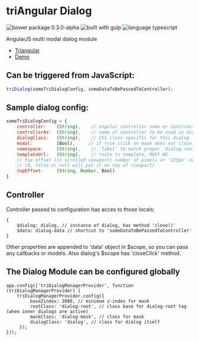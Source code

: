 triAngular Dialog
=================

![bower package 0.3.0-alpha](https://img.shields.io/badge/bower_package-0.3.0--alpha-orange.svg?style=flat)
![built with gulp](https://img.shields.io/badge/built_with-gulp-lightgrey.svg?style=flat)
![language typescript](https://img.shields.io/badge/lang-typescript-blue.svg?style=flat)

AngularJS multi modal dialog module

* [Triangular](http://triangular.io)
* [Demo](http://jsfiddle.net/triangular/suh96jt6/embedded/result,js,html,css/)

Can be triggered from JavaScript:
---------------------------------

```javascript
triDialog(someTriDialogConfig, someDataToBePassedToController);
```

Sample dialog config:
---------------------

```javascript
someTriDialogConfig = {
    controller:    (String),    // angular controller name or constructor
    controllerAs:  (String),    // name of controller to be used in dialog's
    dialogClass:   (String),    // CSS class specific for this dialog
    modal:         (Bool),     // if true click on mask does not close dialog
    namespace:     (String),    // 'label' to match proper 'dialog-root', defaults to 'main'
    templateUrl:   (String),    // route to template, MUST BE
    // top offset (in scrolled viewport) number of pixels or '123px' or '32%'
    // (0, false or null will put it on top of viewport)
    topOffset:     (String, Number, Bool)
}
```

Controller
----------

Controller passed to configuration has acces to those locals:

```
{
    $dialog: dialog, // instance of dialog, has method 'close()'
    $data: dialog.data // shortcut to 'someDataToBePassedToController'
}
```

Other properties are appended to 'data' object in $scope, so you can pass any callbacks or models.
Also dialog's $scope has 'closeClick' method.

The Dialog Module can be configured globally
--------------------------------------------

```
app.config(['triDialogManagerProvider', function (triDialogManagerProvider) {
    triDialogManagerProvider.config({
         baseZindex: 3000, // minimum z-index for mask
         rootClass: 'dialog-root', // class base for dialog-root tag (when inner dialogs are active)
         maskClass: 'dialog-mask', // class for mask
         dialogClass: 'dialog', // class for dialog itself
     });
}]);
```